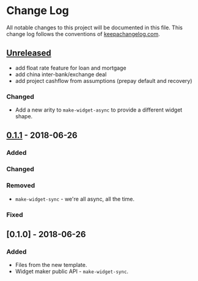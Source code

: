 # Change Log
All notable changes to this project will be documented in this file. This change log follows the conventions of [keepachangelog.com](http://keepachangelog.com/).

## [Unreleased]
- add float rate feature for loan and mortgage
- add china inter-bank/exchange deal
- add project cashflow from assumptions (prepay default and recovery)

### Changed
- Add a new arity to `make-widget-async` to provide a different widget shape.

## [0.1.1] - 2018-06-26
### Added
### Changed
### Removed
- `make-widget-sync` - we're all async, all the time.
### Fixed
## [0.1.0] - 2018-06-26
### Added
- Files from the new template.
- Widget maker public API - `make-widget-sync`.

[Unreleased]: https://github.com/your-name/app/compare/0.1.1...HEAD
[0.1.1]: https://github.com/your-name/app/compare/0.1.0...0.1.1

